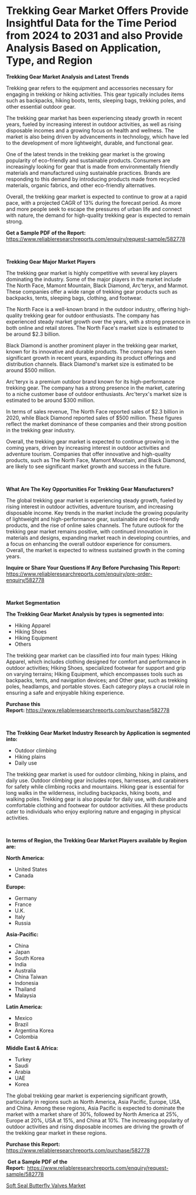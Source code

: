 <p><h1>Trekking Gear Market Offers Provide Insightful Data for the Time Period from 2024 to 2031 and also Provide Analysis Based on Application, Type, and Region</h1></p><p><strong>Trekking Gear Market Analysis and Latest Trends</strong></p>
<p><p>Trekking gear refers to the equipment and accessories necessary for engaging in trekking or hiking activities. This gear typically includes items such as backpacks, hiking boots, tents, sleeping bags, trekking poles, and other essential outdoor gear.</p><p>The trekking gear market has been experiencing steady growth in recent years, fueled by increasing interest in outdoor activities, as well as rising disposable incomes and a growing focus on health and wellness. The market is also being driven by advancements in technology, which have led to the development of more lightweight, durable, and functional gear.</p><p>One of the latest trends in the trekking gear market is the growing popularity of eco-friendly and sustainable products. Consumers are increasingly looking for gear that is made from environmentally friendly materials and manufactured using sustainable practices. Brands are responding to this demand by introducing products made from recycled materials, organic fabrics, and other eco-friendly alternatives.</p><p>Overall, the trekking gear market is expected to continue to grow at a rapid pace, with a projected CAGR of 13% during the forecast period. As more and more people seek to escape the pressures of urban life and connect with nature, the demand for high-quality trekking gear is expected to remain strong.</p></p>
<p><strong>Get a Sample PDF of the Report:&nbsp;</strong> <a href="https://www.reliableresearchreports.com/enquiry/request-sample/582778">https://www.reliableresearchreports.com/enquiry/request-sample/582778</a></p>
<p>&nbsp;</p>
<p><strong>Trekking Gear Major Market Players</strong></p>
<p><p>The trekking gear market is highly competitive with several key players dominating the industry. Some of the major players in the market include The North Face, Mamont Mountain, Black Diamond, Arc'teryx, and Marmot. These companies offer a wide range of trekking gear products such as backpacks, tents, sleeping bags, clothing, and footwear.</p><p>The North Face is a well-known brand in the outdoor industry, offering high-quality trekking gear for outdoor enthusiasts. The company has experienced steady market growth over the years, with a strong presence in both online and retail stores. The North Face's market size is estimated to be around $2.3 billion.</p><p>Black Diamond is another prominent player in the trekking gear market, known for its innovative and durable products. The company has seen significant growth in recent years, expanding its product offerings and distribution channels. Black Diamond's market size is estimated to be around $500 million.</p><p>Arc'teryx is a premium outdoor brand known for its high-performance trekking gear. The company has a strong presence in the market, catering to a niche customer base of outdoor enthusiasts. Arc'teryx's market size is estimated to be around $300 million.</p><p>In terms of sales revenue, The North Face reported sales of $2.3 billion in 2020, while Black Diamond reported sales of $500 million. These figures reflect the market dominance of these companies and their strong position in the trekking gear industry.</p><p>Overall, the trekking gear market is expected to continue growing in the coming years, driven by increasing interest in outdoor activities and adventure tourism. Companies that offer innovative and high-quality products, such as The North Face, Mamont Mountain, and Black Diamond, are likely to see significant market growth and success in the future.</p></p>
<p>&nbsp;</p>
<p><strong>What Are The Key Opportunities For Trekking Gear Manufacturers?</strong></p>
<p><p>The global trekking gear market is experiencing steady growth, fueled by rising interest in outdoor activities, adventure tourism, and increasing disposable income. Key trends in the market include the growing popularity of lightweight and high-performance gear, sustainable and eco-friendly products, and the rise of online sales channels. The future outlook for the trekking gear market remains positive, with continued innovation in materials and designs, expanding market reach in developing countries, and a focus on enhancing the overall outdoor experience for consumers. Overall, the market is expected to witness sustained growth in the coming years.</p></p>
<p><strong>Inquire or Share Your Questions If Any Before Purchasing This Report:</strong> <a href="https://www.reliableresearchreports.com/enquiry/pre-order-enquiry/582778">https://www.reliableresearchreports.com/enquiry/pre-order-enquiry/582778</a></p>
<p>&nbsp;</p>
<p><strong>Market Segmentation</strong></p>
<p><strong>The Trekking Gear Market Analysis by types is segmented into:</strong></p>
<p><ul><li>Hiking Apparel</li><li>Hiking Shoes</li><li>Hiking Equipment</li><li>Others</li></ul></p>
<p><p>The trekking gear market can be classified into four main types: Hiking Apparel, which includes clothing designed for comfort and performance in outdoor activities; Hiking Shoes, specialized footwear for support and grip on varying terrains; Hiking Equipment, which encompasses tools such as backpacks, tents, and navigation devices; and Other gear, such as trekking poles, headlamps, and portable stoves. Each category plays a crucial role in ensuring a safe and enjoyable hiking experience.</p></p>
<p><strong>Purchase this Report:&nbsp;</strong><a href="https://www.reliableresearchreports.com/purchase/582778">https://www.reliableresearchreports.com/purchase/582778</a></p>
<p>&nbsp;</p>
<p><strong>The Trekking Gear Market Industry Research by Application is segmented into:</strong></p>
<p><ul><li>Outdoor climbing</li><li>Hiking plains</li><li>Daily use</li></ul></p>
<p><p>The trekking gear market is used for outdoor climbing, hiking in plains, and daily use. Outdoor climbing gear includes ropes, harnesses, and carabiners for safety while climbing rocks and mountains. Hiking gear is essential for long walks in the wilderness, including backpacks, hiking boots, and walking poles. Trekking gear is also popular for daily use, with durable and comfortable clothing and footwear for outdoor activities. All these products cater to individuals who enjoy exploring nature and engaging in physical activities.</p></p>
<p>&nbsp;</p>
<p><strong>In terms of Region, the Trekking Gear Market Players available by Region are:</strong></p>
<p>
    <p> <strong> North America: </strong>
        <ul>
            <li>United States</li>
            <li>Canada</li>
        </ul>
        </p> 
    <p> <strong> Europe: </strong>
        <ul>
            <li>Germany</li>
            <li>France</li>
            <li>U.K.</li>
            <li>Italy</li>
            <li>Russia</li>
        </ul>
        </p> 
    <p> <strong> Asia-Pacific: </strong>
        <ul>
            <li>China</li>
            <li>Japan</li>
            <li>South Korea</li>
            <li>India</li>
            <li>Australia</li>
            <li>China Taiwan</li>
            <li>Indonesia</li>
            <li>Thailand</li>
            <li>Malaysia</li>
        </ul>
        </p> 
    <p> <strong> Latin America: </strong>
        <ul>
            <li>Mexico</li>
            <li>Brazil</li>
            <li>Argentina Korea</li>
            <li>Colombia</li>
        </ul>
        </p> 
    <p> <strong> Middle East & Africa: </strong>
        <ul>
            <li>Turkey</li>
            <li>Saudi</li>
            <li>Arabia</li>
            <li>UAE</li>
            <li>Korea</li>
        </ul>
    </p>
    </p>
<p><p>The global trekking gear market is experiencing significant growth, particularly in regions such as North America, Asia Pacific, Europe, USA, and China. Among these regions, Asia Pacific is expected to dominate the market with a market share of 30%, followed by North America at 25%, Europe at 20%, USA at 15%, and China at 10%. The increasing popularity of outdoor activities and rising disposable incomes are driving the growth of the trekking gear market in these regions.</p></p>
<p><strong>Purchase this Report: </strong><a href="https://www.reliableresearchreports.com/purchase/582778">https://www.reliableresearchreports.com/purchase/582778</a></p>
<p>&nbsp;<strong>Get a Sample PDF of the Report:&nbsp;&nbsp;</strong><a href="https://www.reliableresearchreports.com/enquiry/request-sample/582778">https://www.reliableresearchreports.com/enquiry/request-sample/582778</a></p>
<p><strong></strong></p>
<p><p><a href="https://github.com/edytherolanlouisejk1miz0wig/Market-Research-Report-List-1/blob/main/soft-seal-butterfly-valves-market.md">Soft Seal Butterfly Valves Market</a></p></p>